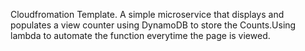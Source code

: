 Cloudfromation Template. A simple microservice that displays and populates a view counter using DynamoDB to store the Counts.Using lambda to automate the function everytime the page is viewed.
